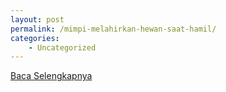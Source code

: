 ```yaml
---
layout: post
permalink: /mimpi-melahirkan-hewan-saat-hamil/
categories:
    - Uncategorized
---
```


[Baca Selengkapnya](/03)